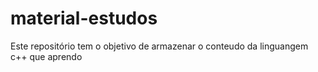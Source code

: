 # material-estudos
Este repositório tem o objetivo de armazenar o conteudo da linguangem c++ que aprendo 
